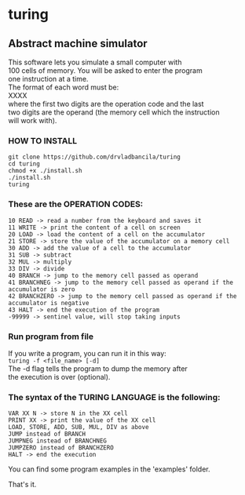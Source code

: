 # turing
## Abstract machine simulator 

This software lets you simulate a small computer with  
100 cells of memory. You will be asked to enter the program  
one instruction at a time.  
The format of each word must be:  
  XXXX   
where the first two digits are the operation code and the last  
two digits are the operand (the memory cell which the instruction  
will work with).  

### HOW TO INSTALL  
`git clone https://github.com/drvladbancila/turing`  
`cd turing`  
`chmod +x ./install.sh`  
`./install.sh`  
`turing` 

### These are the OPERATION CODES:
```
10 READ -> read a number from the keyboard and saves it  
11 WRITE -> print the content of a cell on screen  
20 LOAD -> load the content of a cell on the accumulator  
21 STORE -> store the value of the accumulator on a memory cell  
30 ADD -> add the value of a cell to the accumulator  
31 SUB -> subtract 
32 MUL -> multiply  
33 DIV -> divide
40 BRANCH -> jump to the memory cell passed as operand  
41 BRANCHNEG -> jump to the memory cell passed as operand if the accumulator is zero  
42 BRANCHZERO -> jump to the memory cell passed as operand if the accumulator is negative  
43 HALT -> end the execution of the program  
-99999 -> sentinel value, will stop taking inputs  
```
### Run program from file  
If you write a program, you can run it in this way:  
`turing -f <file_name> [-d]`  
The -d flag tells the program to dump the memory after  
the execution is over (optional).  

### The syntax of the TURING LANGUAGE is the following:  
```
VAR XX N -> store N in the XX cell  
PRINT XX -> print the value of the XX cell  
LOAD, STORE, ADD, SUB, MUL, DIV as above  
JUMP instead of BRANCH  
JUMPNEG instead of BRANCHNEG  
JUMPZERO instead of BRANCHZERO  
HALT -> end the execution  
```

You can find some program examples in the 'examples' folder.

That's it.
